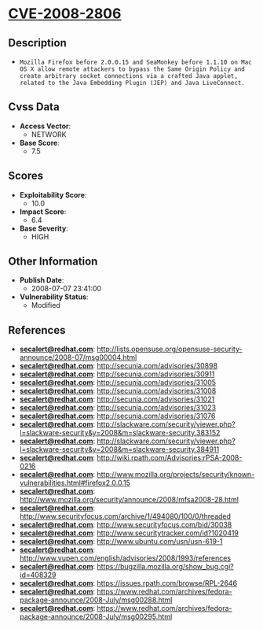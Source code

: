 
# [CVE-2008-2806](https://cve.mitre.org/cgi-bin/cvename.cgi?name=CVE-2008-2806)

## Description

- `Mozilla Firefox before 2.0.0.15 and SeaMonkey before 1.1.10 on Mac OS X allow remote attackers to bypass the Same Origin Policy and create arbitrary socket connections via a crafted Java applet, related to the Java Embedding Plugin (JEP) and Java LiveConnect.`

## Cvss Data

- **Access Vector**:
  - NETWORK
- **Base Score**:
  - 7.5

## Scores

- **Exploitability Score**:
  - 10.0
- **Impact Score**:
  - 6.4
- **Base Severity**:
  - HIGH

## Other Information

- **Publish Date**:
  - 2008-07-07 23:41:00
- **Vulnerability Status**:
  - Modified

## References

- **secalert@redhat.com**: http://lists.opensuse.org/opensuse-security-announce/2008-07/msg00004.html
- **secalert@redhat.com**: http://secunia.com/advisories/30898
- **secalert@redhat.com**: http://secunia.com/advisories/30911
- **secalert@redhat.com**: http://secunia.com/advisories/31005
- **secalert@redhat.com**: http://secunia.com/advisories/31008
- **secalert@redhat.com**: http://secunia.com/advisories/31021
- **secalert@redhat.com**: http://secunia.com/advisories/31023
- **secalert@redhat.com**: http://secunia.com/advisories/31076
- **secalert@redhat.com**: http://slackware.com/security/viewer.php?l=slackware-security&y=2008&m=slackware-security.383152
- **secalert@redhat.com**: http://slackware.com/security/viewer.php?l=slackware-security&y=2008&m=slackware-security.384911
- **secalert@redhat.com**: http://wiki.rpath.com/Advisories:rPSA-2008-0216
- **secalert@redhat.com**: http://www.mozilla.org/projects/security/known-vulnerabilities.html#firefox2.0.0.15
- **secalert@redhat.com**: http://www.mozilla.org/security/announce/2008/mfsa2008-28.html
- **secalert@redhat.com**: http://www.securityfocus.com/archive/1/494080/100/0/threaded
- **secalert@redhat.com**: http://www.securityfocus.com/bid/30038
- **secalert@redhat.com**: http://www.securitytracker.com/id?1020419
- **secalert@redhat.com**: http://www.ubuntu.com/usn/usn-619-1
- **secalert@redhat.com**: http://www.vupen.com/english/advisories/2008/1993/references
- **secalert@redhat.com**: https://bugzilla.mozilla.org/show_bug.cgi?id=408329
- **secalert@redhat.com**: https://issues.rpath.com/browse/RPL-2646
- **secalert@redhat.com**: https://www.redhat.com/archives/fedora-package-announce/2008-July/msg00288.html
- **secalert@redhat.com**: https://www.redhat.com/archives/fedora-package-announce/2008-July/msg00295.html
